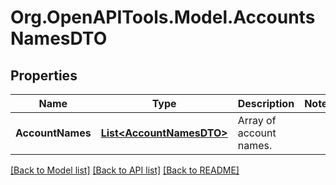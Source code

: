 # Org.OpenAPITools.Model.AccountsNamesDTO

## Properties

Name | Type | Description | Notes
------------ | ------------- | ------------- | -------------
**AccountNames** | [**List&lt;AccountNamesDTO&gt;**](AccountNamesDTO.md) | Array of account names. | 

[[Back to Model list]](../README.md#documentation-for-models) [[Back to API list]](../README.md#documentation-for-api-endpoints) [[Back to README]](../README.md)

